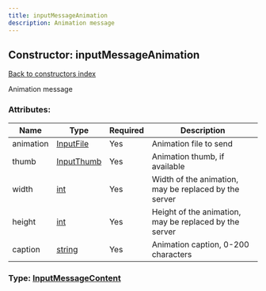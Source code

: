 ```yaml
---
title: inputMessageAnimation
description: Animation message
---
```

## Constructor: inputMessageAnimation  
[Back to constructors index](index.md)



Animation message

### Attributes:

| Name     |    Type       | Required | Description |
|----------|---------------|----------|-------------|
|animation|[InputFile](../types/InputFile.md) | Yes|Animation file to send|
|thumb|[InputThumb](../types/InputThumb.md) | Yes|Animation thumb, if available|
|width|[int](../types/int.md) | Yes|Width of the animation, may be replaced by the server|
|height|[int](../types/int.md) | Yes|Height of the animation, may be replaced by the server|
|caption|[string](../types/string.md) | Yes|Animation caption, 0-200 characters|



### Type: [InputMessageContent](../types/InputMessageContent.md)


